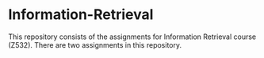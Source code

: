 # Information-Retrieval

This repository consists of the assignments for Information Retrieval course (Z532).
There are two assignments in this repository.
